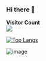 ### Hi there 👋 <p align="left"> 
  <b>Visitor Count</b><br>
  <img src="https://profile-counter.glitch.me/tugbaca/count.svg" />
</p>

[![Top Langs](https://github-readme-stats.vercel.app/api/top-langs/?username=tugbaca&layout=compact&langs_count=8&bgcolor=cobalt)](https://github.com/tugbaca/github-readme-stats)

![image](https://github.com/saadeghi/saadeghi/blob/master/dino.gif)







